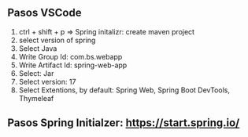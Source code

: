 ## Pasos VSCode

1. ctrl + shift + p => Spring initalizr: create maven project
2. select version of spring
3. Select Java
4. Write Group Id: com.bs.webapp
5. Write Artifact Id: spring-web-app
6. Select: Jar
7. Select version: 17
8. Select Extentions, by default: Spring Web, Spring Boot DevTools, Thymeleaf

## Pasos Spring Initialzer: https://start.spring.io/



